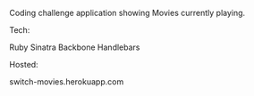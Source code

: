 Coding challenge application showing Movies currently playing. 

Tech: 

Ruby
Sinatra
Backbone
Handlebars


Hosted: 

switch-movies.herokuapp.com



